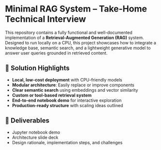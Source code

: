 # Minimal RAG System – Take-Home Technical Interview

This repository contains a fully functional and well-documented implementation of a **Retrieval-Augmented Generation (RAG)** system. Designed to run locally on a CPU, this project showcases how to integrate a knowledge base, semantic search, and a lightweight generative model to answer user queries grounded in retrieved content.

## 🧠 Solution Highlights
- **Local, low-cost deployment** with CPU-friendly models
- **Modular architecture**: Easily replace or improve components
- **Clear semantic search** using embeddings and vector similarity
- **Custom or tool-based retrieval system**
- **End-to-end notebook demo** for interactive exploration
- **Production-ready structure** with scaling ideas outlined

## 📂 Deliverables
- Jupyter notebook demo
- Architecture slide deck
- Design rationale, implementation steps, and challenges
